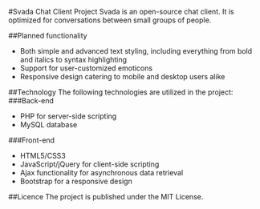 #Svada Chat Client
Project Svada is an open-source chat client. It is optimized for conversations between small groups of people. 

##Planned functionality
* Both simple and advanced text styling, including everything from bold and italics to syntax highlighting
* Support for user-customized emoticons
* Responsive design catering to mobile and desktop users alike

##Technology
The following technologies are utilized in the project:
###Back-end
* PHP for server-side scripting
* MySQL database

###Front-end
* HTML5/CSS3
* JavaScript/jQuery for client-side scripting
* Ajax functionality for asynchronous data retrieval
* Bootstrap for a responsive design

##Licence
The project is published under the MIT License.